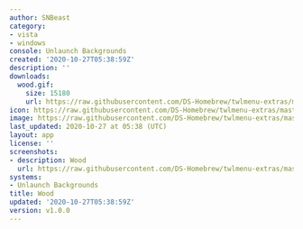 ```yaml
---
author: SNBeast
category:
- vista
- windows
console: Unlaunch Backgrounds
created: '2020-10-27T05:38:59Z'
description: ''
downloads:
  wood.gif:
    size: 15180
    url: https://raw.githubusercontent.com/DS-Homebrew/twlmenu-extras/master/_nds/TWiLightMenu/unlaunch/backgrounds/wood.gif
icon: https://raw.githubusercontent.com/DS-Homebrew/twlmenu-extras/master/_nds/TWiLightMenu/unlaunch/backgrounds/wood.gif
image: https://raw.githubusercontent.com/DS-Homebrew/twlmenu-extras/master/_nds/TWiLightMenu/unlaunch/backgrounds/wood.gif
last_updated: 2020-10-27 at 05:38 (UTC)
layout: app
license: ''
screenshots:
- description: Wood
  url: https://raw.githubusercontent.com/DS-Homebrew/twlmenu-extras/master/_nds/TWiLightMenu/unlaunch/backgrounds/wood.gif
systems:
- Unlaunch Backgrounds
title: Wood
updated: '2020-10-27T05:38:59Z'
version: v1.0.0
---
```

